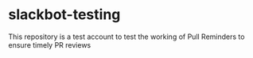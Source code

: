 # slackbot-testing
This repository is a test account to test the working of Pull Reminders to ensure timely PR reviews

